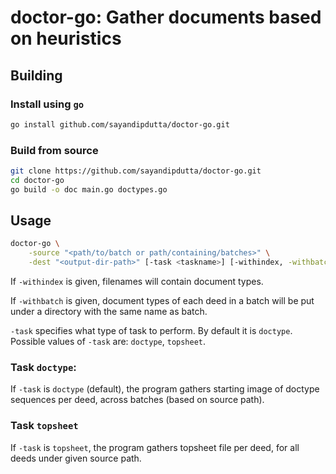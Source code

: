# doctor-go: Gather documents based on heuristics

## Building

### Install using `go`

```sh
go install github.com/sayandipdutta/doctor-go.git
```

### Build from source

```sh
git clone https://github.com/sayandipdutta/doctor-go.git
cd doctor-go
go build -o doc main.go doctypes.go
```

## Usage

```sh
doctor-go \
    -source "<path/to/batch or path/containing/batches>" \
    -dest "<output-dir-path>" [-task <taskname>] [-withindex, -withbatch]
```

If `-withindex` is given, filenames will contain document types.

If `-withbatch` is given, document types of each deed in a batch will be put under
a directory with the same name as batch.

`-task` specifies what type of task to perform. By default it is `doctype`.
Possible values of `-task` are: `doctype`, `topsheet`.


### Task `doctype`:

If `-task` is `doctype` (default), the program gathers starting image of doctype
sequences per deed, across batches (based on source path).


### Task `topsheet`

If `-task` is `topsheet`, the program gathers topsheet file per deed, for all deeds
under given source path.
